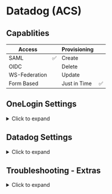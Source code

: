 # Datadog (ACS)

## Capablities

| Access |	| Provisioning |	|
|--|--|--|--|
| SAML | ✅ | Create |	|
| OIDC | | Delete |	|
| WS-Federation |  | Update |	|
| Form Based |  |Just in Time|✅|

## OneLogin Settings
<details>
<summary>Click to expand</summary>

| :eu: The example used is **EU** but it will work with the US domain.   |
|-----------------------------------------|
| :zap: Get your **ID** /url from https://app.datadoghq.eu/organization-settings/login-methods/saml   |
|-----------------------------------------|


https://app.datadoghq.eu/organization-settings/login-methods/saml

- Applications -> <span style="color:red">Add App</span>.
- SAML Custom Connector (Advanced)

### Info

Datadog (Assertion Consumer Service)

- Icons 
    - [Horizontal](img/dd_logo_h_rgb.png "Purple and white").
    - [Square](img/dd_icon_rgb.png "Purple and white").
 

### Configuration

First Header  | Second Header
------------- | -------------
RelayState  | 
Audience (EntityID)  | `https://app.datadoghq.eu/account/saml/metadata.xml`
Recipient  | `https://app.datadoghq.eu/account/saml/assertion/id/<yourid>`
ACS (Consumer) URL Validator*  | `[-a-zA-Z0-9@:%._\+~#=]{2,256}\.[a-z]{2,6}\b([-a-zA-Z0-9@:%_\+.~#?&//=]*)`
ACS (Consumer) URL*  | ``https://app.datadoghq.eu/account/saml/assertion/id/<yourid>``
Single Logout URL  | 
Login URL  | 
SAML not valid before  | 3
SAML not valid on or after  | 3
SAML initiater  | OneLogin
SAML nameID format  | Email
SAML issuer type  | Specific
SAML signature element  | Assertion
Encrypt assertion  | [ ]
SAML encryption method  | TRIPLEDES-CBC
Send NameID Format in SLO Request  | [ ]
Sign SLO Request  | [ ]
SAML sessionNotOnOrAfter  | 1440
Generate AttributeValue tag for empty values  | [ ]
Sign SLO Response  | [ ]
SAML Encryption  | 

## Parameters

| SAML Custom Connector (Advanced) Field      | Value |
| ----------- | ----------- |
| NameID (fka Email)     | Email       |
|  eduPersonPrincipalName `*` |    Email    |
|  givenName `*` |   First Name      |
|  sn `*` |    Last Name     |
|  urn:oid:1.3.6.1.4.1.5923.1.1.1.6 `*` |    Email     |
|  urn:oid:2.5.4.4 `*` |    Last Name     |
|  urn:oid:2.5.4.42 `*` |    First Name     |

`*` ☑️ Include in SAML assertion

## Rules

## SSO

## Acess

Assign it to yourself for testing

## Users

## Privileges

</details>

## Datadog Settings

<details>
<summary>Click to expand</summary>

<ol>
    <li>Log into Datadog and go to your users (bottom left)</li>
    <li>Organization Settings -> Login Methods -> SAML</li>
    <li>Upload the Metadata File downloaded from the Datadog Applicaton you created in OneLogin</li>
    <li>✅ "Identity Provider (IdP) Initated Login" and copy the URL for 
</details>


## Troubleshooting - Extras

<details>
<summary>Click to expand</summary>

![Red Exclamation Error](img/fail.png)

If you see any error similar to the above. Upload the metadata file again. Usally works on the second attempt

</details>

